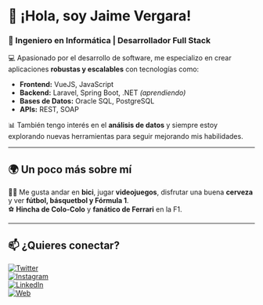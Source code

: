 # 👋 ¡Hola, soy Jaime Vergara!  
### 🚀 Ingeniero en Informática | Desarrollador Full Stack  

💻 Apasionado por el desarrollo de software, me especializo en crear aplicaciones **robustas y escalables** con tecnologías como:  
- **Frontend:** VueJS, JavaScript  
- **Backend:** Laravel, Spring Boot, .NET *(aprendiendo)*  
- **Bases de Datos:** Oracle SQL, PostgreSQL  
- **APIs:** REST, SOAP  

📊 También tengo interés en el **análisis de datos** y siempre estoy explorando nuevas herramientas para seguir mejorando mis habilidades.  

---  

## 🌍 Un poco más sobre mí  

🚴‍♂️ Me gusta andar en **bici**, jugar **videojuegos**, disfrutar una buena **cerveza** y ver **fútbol, básquetbol y Fórmula 1**.  
⚽ **Hincha de Colo-Colo** y **fanático de Ferrari** en la F1.  

---  

## 📫 ¿Quieres conectar?  

[![Twitter](https://img.shields.io/badge/Twitter-@j41m3vergara-1DA1F2?style=for-the-badge&logo=twitter&logoColor=white&labelColor=101010)](https://x.com/j41m3vergara)  
[![Instagram](https://img.shields.io/badge/Instagram-@j41m3vergara-E4405F?style=for-the-badge&logo=instagram&logoColor=white&labelColor=101010)](https://www.instagram.com/j41m3vergara/)  
[![LinkedIn](https://img.shields.io/badge/LinkedIn-Jaime%20Vergara-0077B5?style=for-the-badge&logo=linkedin&logoColor=white&labelColor=101010)](https://www.linkedin.com/in/jaimevergarap)  
[![Web](https://img.shields.io/badge/Web-JaimeVergara.cl-14a1f0?style=for-the-badge&logo=dev.to&logoColor=white&labelColor=101010)](https://jaimevergara.github.io/mi-web)  
